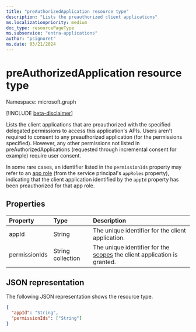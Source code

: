 ```yaml
---
title: "preAuthorizedApplication resource type"
description: "Lists the preauthorized client applications"
ms.localizationpriority: medium
doc_type: resourcePageType
ms.subservice: "entra-applications"
author: "psignoret"
ms.date: 03/21/2024
---
```


# preAuthorizedApplication resource type

Namespace: microsoft.graph

[!INCLUDE [beta-disclaimer](../../includes/beta-disclaimer.md)]

Lists the client applications that are preauthorized with the specified delegated permissions to access this application's APIs. Users aren't required to consent to any preauthorized application (for the permissions specified). However, any other permissions not listed in preAuthorizedApplications (requested through incremental consent for example) require user consent.

In some rare cases, an identifier listed in the `permissionIds` property may refer to an [app role](approle.md) (from the service principal's `appRoles` property), indicating that the client application identified by the `appId` property has been preauthorized for that app role.

## Properties

| Property | Type | Description |
|:---------------|:--------|:----------|
|appId|String| The unique identifier for the client application. |
|permissionIds|String collection| The unique identifier for the [scopes](permissionscope.md) the client application is granted. |

## JSON representation
The following JSON representation shows the resource type.

<!-- {
  "blockType": "resource",
  "optionalProperties": [

  ],
  "@odata.type": "microsoft.graph.preAuthorizedApplication"
}-->

```json
{
  "appId": "String",
  "permissionIds": ["String"]
}

```


<!-- uuid: 8fcb5dbc-d5aa-4681-8e31-b001d5168d79
2015-10-25 14:57:30 UTC -->
<!--
{
  "type": "#page.annotation",
  "description": "preAuthorizedApplication resource",
  "keywords": "",
  "section": "documentation",
  "tocPath": "",
  "suppressions": []
}
-->

